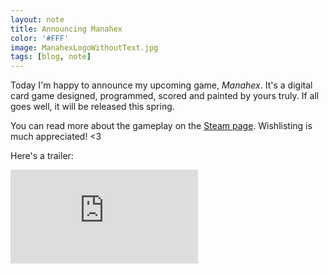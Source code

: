 ```yaml
---
layout: note
title: Announcing Manahex
color: '#FFF'
image: ManahexLogoWithoutText.jpg
tags: [blog, note]
---
```


Today I'm happy to announce my upcoming game, *Manahex*. It's a
digital card game designed, programmed, scored and painted by yours
truly. If all goes well, it will be released this spring.

You can read more about the gameplay on the [Steam
page](https://store.steampowered.com/app/2774650/Manahex/). Wishlisting
is much appreciated! <3

Here's a trailer:

<iframe class="youtube-video"
src="https://www.youtube.com/embed/TsJIESTWhKA?si=uKr3z2PjQ27CX1HV"
title="YouTube video player" frameborder="0" allow="accelerometer;
autoplay; clipboard-write; encrypted-media; gyroscope;
picture-in-picture; web-share" allowfullscreen></iframe>

